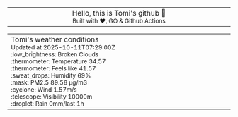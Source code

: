 
<div align="center">
<table>
<tbody>
<td align="center">
<img width="2000" height="0"><br>
Hello, this is Tomi's github 👋<br>
<sup>Built with ❤️, GO & Github Actions</sup><br>
<img width="2000" height="0">
</td>
</tbody>
</table>
</div>
<table>
<tbody>
<td align="left">
<img width="2000" height="0"><br>
Tomi's weather conditions<br>
<sup>Updated at 2025-10-11T07:29:00Z</sup><br>
<sup>:low_brightness: Broken Clouds</sup><br>
<sup>:thermometer: Temperature 34.57 </sup><br>
<sup>:thermometer: Feels like 41.57</sup><br>
<sup>:sweat_drops: Humidity 69%</sup><br>
<sup>:mask: PM2.5 89.56 μg/m3</sup><br>
<sup>:cyclone: Wind 1.57m/s </sup><br>
<sup>:telescope: Visibility 10000m </sup><br>
<sup>:droplet: Rain 0mm/last 1h </sup><br>
<img width="2000" height="0">
</td>
<td align="left">
<img width="2000" height="0"><br>
<br>
<img width="2000" height="0">
</td>
</tbody>
</table>
</div>
    